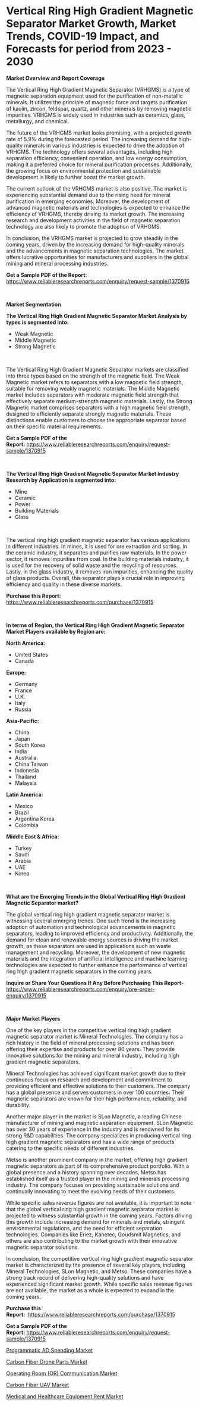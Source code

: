 <p><h1>Vertical Ring High Gradient Magnetic Separator Market Growth, Market Trends, COVID-19 Impact, and Forecasts for period from 2023 - 2030</h1></p><p><strong>Market Overview and Report Coverage</strong></p>
<p><p>The Vertical Ring High Gradient Magnetic Separator (VRHGMS) is a type of magnetic separation equipment used for the purification of non-metallic minerals. It utilizes the principle of magnetic force and targets purification of kaolin, zircon, feldspar, quartz, and other minerals by removing magnetic impurities. VRHGMS is widely used in industries such as ceramics, glass, metallurgy, and chemical.</p><p>The future of the VRHGMS market looks promising, with a projected growth rate of 5.9% during the forecasted period. The increasing demand for high-quality minerals in various industries is expected to drive the adoption of VRHGMS. The technology offers several advantages, including high separation efficiency, convenient operation, and low energy consumption, making it a preferred choice for mineral purification processes. Additionally, the growing focus on environmental protection and sustainable development is likely to further boost the market growth.</p><p>The current outlook of the VRHGMS market is also positive. The market is experiencing substantial demand due to the rising need for mineral purification in emerging economies. Moreover, the development of advanced magnetic materials and technologies is expected to enhance the efficiency of VRHGMS, thereby driving its market growth. The increasing research and development activities in the field of magnetic separation technology are also likely to promote the adoption of VRHGMS.</p><p>In conclusion, the VRHGMS market is projected to grow steadily in the coming years, driven by the increasing demand for high-quality minerals and the advancements in magnetic separation technologies. The market offers lucrative opportunities for manufacturers and suppliers in the global mining and mineral processing industries.</p></p>
<p><strong>Get a Sample PDF of the Report:</strong> <a href="https://www.reliableresearchreports.com/enquiry/request-sample/1370915">https://www.reliableresearchreports.com/enquiry/request-sample/1370915</a></p>
<p>&nbsp;</p>
<p><strong>Market Segmentation</strong></p>
<p><strong>The Vertical Ring High Gradient Magnetic Separator Market Analysis by types is segmented into:</strong></p>
<p><ul><li>Weak Magnetic</li><li>Middle Magnetic</li><li>Strong Magnetic</li></ul></p>
<p>&nbsp;</p>
<p><p>The Vertical Ring High Gradient Magnetic Separator markets are classified into three types based on the strength of the magnetic field. The Weak Magnetic market refers to separators with a low magnetic field strength, suitable for removing weakly magnetic materials. The Middle Magnetic market includes separators with moderate magnetic field strength that effectively separate medium-strength magnetic materials. Lastly, the Strong Magnetic market comprises separators with a high magnetic field strength, designed to efficiently separate strongly magnetic materials. These distinctions enable customers to choose the appropriate separator based on their specific material requirements.</p></p>
<p><strong>Get a Sample PDF of the Report:</strong>&nbsp;<a href="https://www.reliableresearchreports.com/enquiry/request-sample/1370915">https://www.reliableresearchreports.com/enquiry/request-sample/1370915</a></p>
<p>&nbsp;</p>
<p><strong>The Vertical Ring High Gradient Magnetic Separator Market Industry Research by Application is segmented into:</strong></p>
<p><ul><li>Mine</li><li>Ceramic</li><li>Power</li><li>Building Materials</li><li>Glass</li></ul></p>
<p>&nbsp;</p>
<p><p>The vertical ring high gradient magnetic separator has various applications in different industries. In mines, it is used for ore extraction and sorting. In the ceramic industry, it separates and purifies raw materials. In the power sector, it removes impurities from coal. In the building materials industry, it is used for the recovery of solid waste and the recycling of resources. Lastly, in the glass industry, it removes iron impurities, enhancing the quality of glass products. Overall, this separator plays a crucial role in improving efficiency and quality in these diverse markets.</p></p>
<p><strong>Purchase this Report:</strong>&nbsp; <a href="https://www.reliableresearchreports.com/purchase/1370915">https://www.reliableresearchreports.com/purchase/1370915</a></p>
<p>&nbsp;</p>
<p><strong>In terms of Region, the Vertical Ring High Gradient Magnetic Separator Market Players available by Region are:</strong></p>
<p>
    <p> <strong> North America: </strong>
        <ul>
            <li>United States</li>
            <li>Canada</li>
        </ul>
        </p> 
    <p> <strong> Europe: </strong>
        <ul>
            <li>Germany</li>
            <li>France</li>
            <li>U.K.</li>
            <li>Italy</li>
            <li>Russia</li>
        </ul>
        </p> 
    <p> <strong> Asia-Pacific: </strong>
        <ul>
            <li>China</li>
            <li>Japan</li>
            <li>South Korea</li>
            <li>India</li>
            <li>Australia</li>
            <li>China Taiwan</li>
            <li>Indonesia</li>
            <li>Thailand</li>
            <li>Malaysia</li>
        </ul>
        </p> 
    <p> <strong> Latin America: </strong>
        <ul>
            <li>Mexico</li>
            <li>Brazil</li>
            <li>Argentina Korea</li>
            <li>Colombia</li>
        </ul>
        </p> 
    <p> <strong> Middle East & Africa: </strong>
        <ul>
            <li>Turkey</li>
            <li>Saudi</li>
            <li>Arabia</li>
            <li>UAE</li>
            <li>Korea</li>
        </ul>
    </p>
    </p>
<p>&nbsp;</p>
<p><strong>What are the Emerging Trends in the Global Vertical Ring High Gradient Magnetic Separator market?</strong></p>
<p><p>The global vertical ring high gradient magnetic separator market is witnessing several emerging trends. One such trend is the increasing adoption of automation and technological advancements in magnetic separators, leading to improved efficiency and productivity. Additionally, the demand for clean and renewable energy sources is driving the market growth, as these separators are used in applications such as waste management and recycling. Moreover, the development of new magnetic materials and the integration of artificial intelligence and machine learning technologies are expected to further enhance the performance of vertical ring high gradient magnetic separators in the coming years.</p></p>
<p><strong>Inquire or Share Your Questions If Any Before Purchasing This Report</strong>- <a href="https://www.reliableresearchreports.com/enquiry/pre-order-enquiry/1370915">https://www.reliableresearchreports.com/enquiry/pre-order-enquiry/1370915</a></p>
<p>&nbsp;</p>
<p><strong>Major Market Players</strong></p>
<p><p>One of the key players in the competitive vertical ring high gradient magnetic separator market is Mineral Technologies. The company has a rich history in the field of mineral processing solutions and has been offering their expertise and products for over 80 years. They provide innovative solutions for the mining and mineral industry, including high gradient magnetic separators. </p><p>Mineral Technologies has achieved significant market growth due to their continuous focus on research and development and commitment to providing efficient and effective solutions to their customers. The company has a global presence and serves customers in over 100 countries. Their magnetic separators are known for their high performance, reliability, and durability.</p><p>Another major player in the market is SLon Magnetic, a leading Chinese manufacturer of mining and magnetic separation equipment. SLon Magnetic has over 30 years of experience in the industry and is renowned for its strong R&D capabilities. The company specializes in producing vertical ring high gradient magnetic separators and has a wide range of products catering to the specific needs of different industries.</p><p>Metso is another prominent company in the market, offering high gradient magnetic separators as part of its comprehensive product portfolio. With a global presence and a history spanning over decades, Metso has established itself as a trusted player in the mining and minerals processing industry. The company focuses on providing sustainable solutions and continually innovating to meet the evolving needs of their customers.</p><p>While specific sales revenue figures are not available, it is important to note that the global vertical ring high gradient magnetic separator market is projected to witness substantial growth in the coming years. Factors driving this growth include increasing demand for minerals and metals, stringent environmental regulations, and the need for efficient separation technologies. Companies like Eriez, Kanetec, Goudsmit Magnetics, and others are also contributing to the market growth with their innovative magnetic separator solutions.</p><p>In conclusion, the competitive vertical ring high gradient magnetic separator market is characterized by the presence of several key players, including Mineral Technologies, SLon Magnetic, and Metso. These companies have a strong track record of delivering high-quality solutions and have experienced significant market growth. While specific sales revenue figures are not available, the market as a whole is expected to expand in the coming years.</p></p>
<p><strong>Purchase this Report:</strong>&nbsp;&nbsp;<a href="https://www.reliableresearchreports.com/purchase/1370915">https://www.reliableresearchreports.com/purchase/1370915</a></p>
<p></p>
<p><strong>Get a Sample PDF of the Report:</strong>&nbsp;<a href="https://www.reliableresearchreports.com/enquiry/request-sample/1370915">https://www.reliableresearchreports.com/enquiry/request-sample/1370915</a></p>
<p><p><a href="https://medium.com/@aliwilldvm/programmatic-ad-spending-market-size-cagr-trends-2024-2030-6d29a2353dea">Programmatic AD Spending Market</a></p><p><a href="https://www.linkedin.com/pulse/decoding-carbon-fiber-drone-parts-market-deep-dive-latest-w0yce/">Carbon Fiber Drone Parts Market</a></p><p><a href="https://github.com/melchekhinf/Market-Research-Report-List-1/blob/main/operating-room-or-communication-market.md">Operating Room (OR) Communication Market</a></p><p><a href="https://www.linkedin.com/pulse/carbon-fiber-uav-market-share-amp-new-trends-analysis-c15ae/">Carbon Fiber UAV Market</a></p><p><a href="https://github.com/merzlyukov93/Market-Research-Report-List-1/blob/main/medical-and-healthcare-equipment-rent-market.md">Medical and Healthcare Equipment Rent Market</a></p></p>